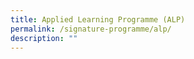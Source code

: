 ```yaml
---
title: Applied Learning Programme (ALP)
permalink: /signature-programme/alp/
description: ""
---
```





